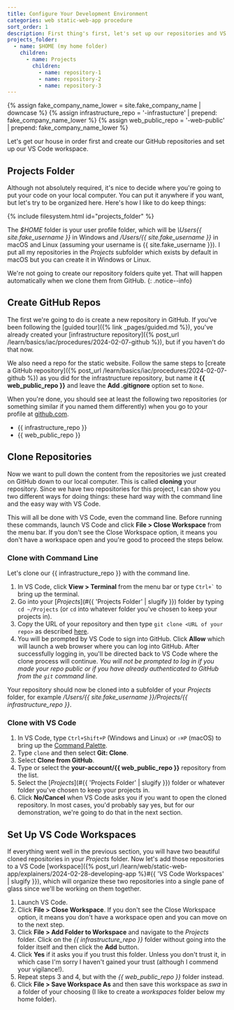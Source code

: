 ```yaml
---
title: Configure Your Development Environment
categories: web static-web-app procedure
sort_order: 1
description: First thing's first, let's set up our repositories and VS Code.
projects_folder:
  - name: $HOME (my home folder)
    children:
      - name: Projects
        children:
          - name: repository-1
          - name: repository-2
          - name: repository-3
---
```

{% assign fake_company_name_lower = site.fake_company_name | downcase %}
{% assign infrastructure_repo = '-infrastucture' | prepend: fake_company_name_lower %}
{% assign web_public_repo = '-web-public' | prepend: fake_company_name_lower %}

Let's get our house in order first and create our GitHub repositories and set up our VS Code workspace.<!--more-->

## Projects Folder

Although not absolutely required, it's nice to decide where you're going to put your code on your local computer. You can put it anywhere if you want, but let's try to be organized here. Here's how I like to do keep things:

{% include filesystem.html id="projects_folder" %}

The *$HOME* folder is your user profile folder, which will be *\Users\{{ site.fake_username }}* in Windows and */Users/{{ site.fake_username }}* in macOS and Linux (assuming your username is {{ site.fake_username }}). I put all my repositories in the *Projects* subfolder which exists by default in macOS but you can create it in Windows or Linux.

We're not going to create our repository folders quite yet. That will happen automatically when we clone them from GitHub.
{: .notice--info}

## Create GitHub Repos

The first we're going to do is create a new repository in GitHub. If you've been following the [guided tour]({% link _pages/guided.md %}), you've already created your [infrastructure repository]({% post_url /learn/basics/iac/procedures/2024-02-07-github %}), but if you haven't do that now.

We also need a repo for the static website. Follow the same steps to [create a GitHub repository]({% post_url /learn/basics/iac/procedures/2024-02-07-github %}) as you did for the infrastructure repository, but name it **{{ web_public_repo }}** and leave the **Add .gitignore** option set to `None`.

When you're done, you should see at least the following two repositories (or something similar if you named them differently) when you go to your profile at [github.com](https://github.com).

- {{ infrastructure_repo }}
- {{ web_public_repo }}

## Clone Repositories

Now we want to pull down the content from the repositories we just created on GitHub down to our local computer. This is called **cloning** your repository. Since we have two repositories for this project, I can show you two different ways for doing things: these hard way with the command line and the easy way with VS Code.

This will all be done with VS Code, even the command line. Before running these commands, launch VS Code and click **File > Close Workspace** from the menu bar. If you don't see the Close Workspace option, it means you don't have a workspace open and you're good to proceed the steps below.

### Clone with Command Line

Let's clone our {{ infrastructure_repo }} with the command line.

1. In VS Code, click **View > Terminal** from the menu bar or type `` Ctrl+` `` to bring up the terminal.
1. Go into your [*Projects*](#{{ 'Projects Folder' | slugify }}) folder by typing `cd ~/Projects` (or `cd` into whatever folder you've chosen to keep your projects in).
1. Copy the URL of your repository and then type `git clone <URL of your repo>` as described [here](https://docs.github.com/en/repositories/creating-and-managing-repositories/cloning-a-repository).
1. You will be prompted by VS Code to sign into GitHub. Click **Allow** which will launch a web browser where you can log into GitHub. After successfully logging in, you'll be directed back to VS Code where the clone process will continue. *You will not be prompted to log in if you made your repo public or if you have already authenticated to GitHub from the `git` command line.*

Your repository should now be cloned into a subfolder of your *Projects* folder, for example */Users/{{ site.fake_username }}/Projects/{{ infrastructure_repo }}*.

### Clone with VS Code

1. In VS Code, type `Ctrl+Shift+P` (Windows and Linux) or `⇧⌘P` (macOS) to bring up the [Command Palette](https://code.visualstudio.com/docs/getstarted/userinterface#_command-palette).
1. Type `clone` and then select **Git: Clone**.
1. Select **Clone from GitHub**.
1. Type or select the **your-account/{{ web_public_repo }}** repository from the list.
1. Select the [*Projects*](#{{ 'Projects Folder' | slugify }}) folder or whatever folder you've chosen to keep your projects in.
1. Click **No/Cancel** when VS Code asks you if you want to open the cloned repository. In most cases, you'd probably say yes, but for our demonstration, we're going to do that in the next section.

## Set Up VS Code Workspaces

If everything went well in the previous section, you will have two beautiful cloned repositories in your *Projects* folder. Now let's add those repositories to a VS Code [workspace]({% post_url /learn/web/static-web-app/explainers/2024-02-28-developing-app %}#{{ 'VS Code Workspaces' | slugify }}), which will organize these two repositories into a single pane of glass since we'll be working on them together.

1. Launch VS Code.
1. Click **File > Close Workspace**. If you don't see the Close Workspace option, it means you don't have a workspace open and you can move on to the next step.
1. Click **File > Add Folder to Workspace** and navigate to the *Projects* folder. Click on the *{{ infrastructure_repo }}* folder without going into the folder itself and then click the **Add** button.
1. Click **Yes** if it asks you if you trust this folder. Unless you don't trust it, in which case I'm sorry I haven't gained your trust (although I commend your vigilance!).
1. Repeat steps 3 and 4, but with the *{{ web_public_repo }}* folder instead.
1. Click **File > Save Workspace As** and then save this workspace as *swa* in a folder of your choosing (I like to create a *workspaces* folder below my home folder).